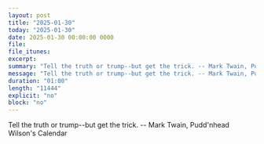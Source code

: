 ```yaml
---
layout: post
title: "2025-01-30"
today: "2025-01-30"
date: 2025-01-30 00:00:00 0000
file:
file_itunes:
excerpt:
summary: "Tell the truth or trump--but get the trick. -- Mark Twain, Pudd'nhead Wilson's Calendar "
message: "Tell the truth or trump--but get the trick. -- Mark Twain, Pudd'nhead Wilson's Calendar "
duration: "01:00"
length: "11444"
explicit: "no"
block: "no"
---
```

Tell the truth or trump--but get the trick. -- Mark Twain, Pudd'nhead Wilson's Calendar 

